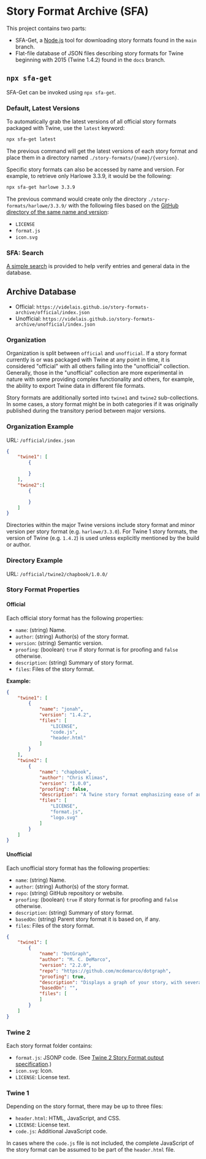 # Story Format Archive (SFA)

This project contains two parts:

* SFA-Get, a [Node.js](https://nodejs.org/en) tool for downloading story formats found in the `main` branch.
* Flat-file database of JSON files describing story formats for Twine beginning with 2015 (Twine 1.4.2) found in the `docs` branch.

## `npx sfa-get`

SFA-Get can be invoked using `npx sfa-get`.

### Default, Latest Versions

To automatically grab the latest versions of all official story formats packaged with Twine, use the `latest` keyword:

```bash
npx sfa-get latest
```

The previous command will get the latest versions of each story format and place them in a directory named `./story-formats/{name}/{version}`.

Specific story formats can also be accessed by name and version. For example, to retrieve only Harlowe 3.3.9, it would be the following:

```bash
npx sfa-get harlowe 3.3.9
```

The previous command would create only the directory `./story-formats/harlowe/3.3.9/` with the following files based on the [GitHub directory of the same name and version](https://github.com/videlais/story-formats-archive/tree/docs/official/twine2/harlowe/3.3.9):

* `LICENSE`
* `format.js`
* `icon.svg`

### SFA: Search

[A simple search](https://videlais.github.io/story-formats-archive/) is provided to help verify entries and general data in the database.

## Archive Database

* Official: `https://videlais.github.io/story-formats-archive/official/index.json`
* Unofficial: `https://videlais.github.io/story-formats-archive/unofficial/index.json`

### Organization

Organization is split between `official` and `unofficial`. If a story format currently is or was packaged with Twine at any point in time, it is considered "official" with all others falling into the "unofficial" collection. Generally, those in the "unofficial" collection are more experimental in nature with some providing complex functionality and others, for example, the ability to export Twine data in different file formats.

Story formats are additionally sorted into `twine1` and `twine2` sub-collections. In some cases, a story format might be in both categories if it was originally published during the transitory period between major versions.

### Organization Example

URL: `/official/index.json`

```json
{
    "twine1": [
        {

        }
    ],
    "twine2":[
        {

        }
    ]
}
```

Directories within the major Twine versions include story format and minor version per story format (e.g. `harlowe/3.3.0`). For Twine 1 story formats, the version of Twine (e.g. `1.4.2`) is used unless explicitly mentioned by the build or author.

### Directory Example

URL: `/official/twine2/chapbook/1.0.0/`

### Story Format Properties

#### Official

Each official story format has the following properties:

* `name`: (string) Name.
* `author`: (string) Author(s) of the story format.
* `version`: (string) Semantic version.
* `proofing`: (boolean) `true` if story format is for proofing and `false` otherwise.
* `description`: (string) Summary of story format.
* `files`: Files of the story format.

**Example:**

```json
{
    "twine1": [
        {
            "name": "jonah",
            "version": "1.4.2",
            "files": [
                "LICENSE",
                "code.js",
                "header.html"
            ]
        }
    ],
    "twine2": [
        {
            "name": "chapbook",
            "author": "Chris Klimas",
            "version": "1.0.0",
            "proofing": false,
            "description": "A Twine story format emphasizing ease of authoring, multimedia, and playability on many different types of devices.",
            "files": [
                "LICENSE",
                "format.js",
                "logo.svg"
            ]
        }
    ]
}
```

#### Unofficial

Each unofficial story format has the following properties:

* `name`: (string) Name.
* `author`: (string) Author(s) of the story format.
* `repo`: (string) GitHub repository or website.
* `proofing`: (boolean) `true` if story format is for proofing and `false` otherwise.
* `description`: (string) Summary of story format.
* `basedOn`: (string) Parent story format it is based on, if any.
* `files`: Files of the story format.

```json
{
    "twine1": [
        {
            "name": "DotGraph",
            "author": "M. C. DeMarco",
            "version": "2.2.0",
            "repo": "https://github.com/mcdemarco/dotgraph",
            "proofing": true,
            "description": "Displays a graph of your story, with several options for color-coding, clustering, and labeling nodes; it also detects unreachable nodes and terminal leaves",
            "basedOn": "",
            "files": [
            ]
        }
    ]
}
```

### Twine 2

Each story format folder contains:

* `format.js`: JSONP code. (See [Twine 2 Story Format output specification](https://github.com/iftechfoundation/twine-specs/blob/master/twine-2-storyformats-spec.md).)
* `icon.svg`: Icon.
* `LICENSE`: License text.

### Twine 1

Depending on the story format, there may be up to three files:

* `header.html`: HTML, JavaScript, and CSS.
* `LICENSE`: License text.
* `code.js`: Additional JavaScript code.

In cases where the `code.js` file is not included, the complete JavaScript of the story format can be assumed to be part of the `header.html` file.
